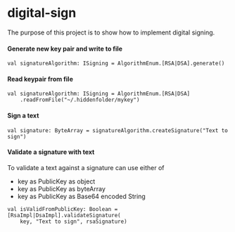# digital-sign

The purpose of this project is to show how to implement digital signing.

#### Generate new key pair and write to file
```
val signatureAlgorithm: ISigning = AlgorithmEnum.[RSA|DSA].generate()
```

#### Read keypair from file
```
val signatureAlgorithm: ISigning = AlgorithmEnum.[RSA|DSA]
    .readFromFile("~/.hiddenfolder/mykey")
```

#### Sign a text
```
val signature: ByteArray = signatureAlgorithm.createSignature("Text to sign")
```

#### Validate a signature with text
To validate a text against a signature can use either of
* key as PublicKey as object
* key as PublicKey as byteArray
* key as PublicKey as Base64 encoded String
```
val isValidFromPublicKey: Boolean = [RsaImpl|DsaImpl].validateSignature(
    key, "Text to sign", rsaSignature)
```